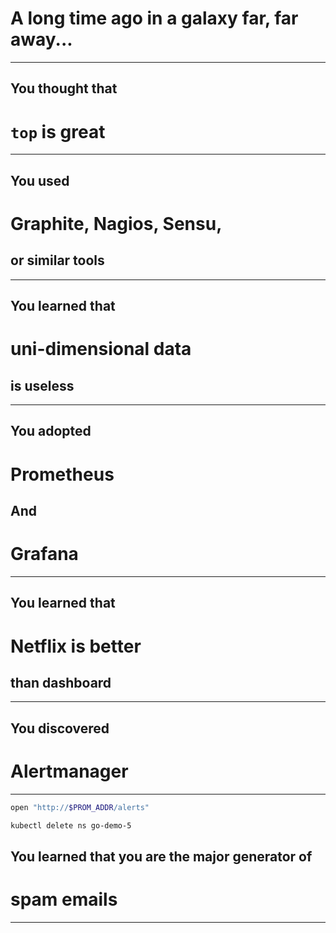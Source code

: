 <!-- .slide: data-background="../img/background/why.jpg" -->
# A long time ago in a galaxy far, far away...

---


<!-- .slide: data-background="../img/background/servers.jpg" -->
## You thought that
# `top` is great

---


<!-- .slide: data-background="../img/background/monitoring.jpeg" -->
## You used
# Graphite, Nagios, Sensu,
## or similar tools

---


<!-- .slide: data-background="../img/background/monitoring.jpeg" -->
## You learned that
# uni-dimensional data
## is useless

---


<!-- .slide: data-background="../img/products/prometheus.png" -->
## You adopted
# Prometheus
## And
# Grafana

---


<!-- .slide: data-background="../img/background/monitoring.jpeg" -->
## You learned that
# Netflix is better
## than dashboard

---


<!-- .slide: data-background="../img/products/prometheus.png" -->
## You discovered
# Alertmanager

---

```bash
open "http://$PROM_ADDR/alerts"

kubectl delete ns go-demo-5
```


<!-- .slide: data-background="../img/background/angry.jpg" -->
## You learned that you are the major generator of
# spam emails

---